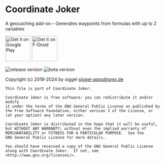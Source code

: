 Coordinate Joker
================

A geocaching add-on – Generates waypoints from formulas with up to 2 variables 

[<img src="https://play.google.com/intl/en_us/badges/images/generic/en-play-badge.png"
     alt="Get it on Google Play"
     height="80">](https://play.google.com/store/apps/details?id=com.github.siggel.coordinatejoker)
[<img src="https://fdroid.gitlab.io/artwork/badge/get-it-on.png"
     alt="Get it on F-Droid"
     height="80">](https://f-droid.org/packages/com.github.siggel.coordinatejoker/)

<img src="https://img.shields.io/github/v/release/siggel/coordinatejoker?logo=github"
     alt="release version">
<img src="https://img.shields.io/github/v/release/siggel/coordinatejoker?logo=github&include_prereleases&label=beta"
     alt="beta version">

Copyright (c) 2018-2024 by siggel <siggel-apps@gmx.de>

    This file is part of Coordinate Joker.

    Coordinate Joker is free software: you can redistribute it and/or modify
    it under the terms of the GNU General Public License as published by
    the Free Software Foundation, either version 3 of the License, or
    (at your option) any later version.

    Coordinate Joker is distributed in the hope that it will be useful,
    but WITHOUT ANY WARRANTY; without even the implied warranty of
    MERCHANTABILITY or FITNESS FOR A PARTICULAR PURPOSE.  See the
    GNU General Public License for more details.

    You should have received a copy of the GNU General Public License
    along with Coordinate Joker.  If not, see <http://www.gnu.org/licenses/>.
